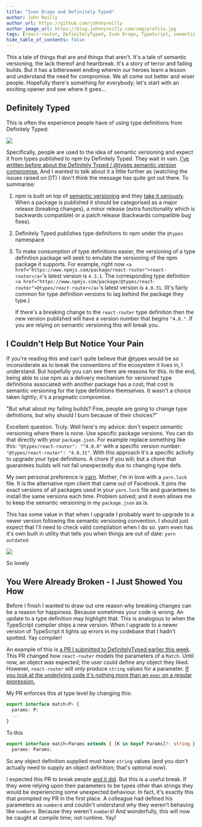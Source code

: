 ```yaml
---
title: "Ivan Drago and Definitely Typed"
author: John Reilly
author_url: https://github.com/johnnyreilly
author_image_url: https://blog.johnnyreilly.com/img/profile.jpg
tags: [react-router, DefinitelyTyped, Ivan Drago, TypeScript, semantic versioning]
hide_table_of_contents: false
---
```

This a tale of things that are and things that aren't. It's a tale of semantic versioning, the lack thereof and heartbreak. It's a story of terror and failing builds. But it has a bittersweet ending wherein our heroes learn a lesson and understand the need for compromise. We all come out better and wiser people. Hopefully there's something for everybody; let's start with an exciting opener and see where it goes...

 ## Definitely Typed

This is often the experience people have of using type definitions from Definitely Typed:

![](https://1.bp.blogspot.com/-mG6pw3oJA4E/W5tD5vgfD4I/AAAAAAAAMQQ/upV1w2nJw1whI7MGp9HI5pniFEbVTJNxACPcBGAYYCw/s1600/i-must-break-you.jpg)

Specifically, people are used to the idea of semantic versioning and expect it from types published to npm by Definitely Typed. They wait in vain. [I've written before about the Definitely Typed / @types semantic version compromise.](<https://blog.johnnyreilly.com/2017/02/typescript-types-and-repeatable-builds.html>) And I wanted to talk about it a little further as (watching the issues raised on DT) I don't think the message has quite got out there. To summarise:

1. npm is built on top of [semantic versioning](<http://semver.org/>) and they [take it seriously](<https://docs.npmjs.com/getting-started/semantic-versioning>). When a package is published it should be categorised as a major release (breaking changes), a minor release (extra functionality which is backwards compatible) or a patch release (backwards compatible bug fixes).

2. Definitely Typed publishes type definitions to npm under the `@types` namespace

3. To make consumption of type definitions easier, the versioning of a type definition package will seek to emulate the versioning of the npm package it supports. For example, right now `<a href="https://www.npmjs.com/package/react-router">react-router</a>`'s latest version is `4.3.1`. The corresponding type definition `<a href="https://www.npmjs.com/package/@types/react-router">@types/react-router</a>`'s latest version is `4.0.31`. (It's fairly common for type definition versions to lag behind the package they type.)

    If there's a breaking change to the `react-router` type definition then the new version published will have a version number that begins `"4.0."`. If you are relying on semantic versioning this will break you.


<!-- -->

## I Couldn't Help But Notice Your Pain

If you're reading this and can't quite believe that @types would be so inconsiderate as to break the conventions of the ecosystem it lives in, I understand. But hopefully you can see there are reasons for this. In the end, being able to use npm as a delivery mechanism for versioned type definitions associated with another package has a cost; that cost is semantic versioning for the type definitions themselves. It wasn't a choice taken lightly; it's a pragmatic compromise.

"But what about my failing builds? Fine, people are going to change type definitions, but why should I burn because of their choices?"

Excellent question. Truly. Well here's my advice: don't expect semantic versioning where there is none. Use specific package versions. You can do that directly with your `package.json`. For example replace something like this: `"@types/react-router": "^4.0.0"` with a specific version number: `"@types/react-router": "4.0.31"`. With this approach it's a specific activity to upgrade your type definitions. A chore if you will; but a chore that guarantees builds will not fail unexpectedly due to changing type defs.

My own personal preference is [yarn](<https://yarnpkg.com/lang/en/>). Mother, I'm in love with a `yarn.lock` file. It is the alternative npm client that came out of Facebook. It pins the exact versions of all packages used in your `yarn.lock` file and guarantees to install the same versions each time. Problem solved; and it even allows me to keep the semantic versioning in my `package.json` as is.

This has some value in that when I upgrade I probably want to upgrade to a newer version following the semantic versioning convention. I should just expect that I'll need to check valid compilation when I do so. yarn even has it's own built in utility that tells you when things are out of date: `yarn outdated`:

![](https://1.bp.blogspot.com/-CMAE-6BZQjQ/W5yfpzZG_iI/AAAAAAAAMRU/GkH9ZDr_SmMIzLwO1dlwS0Y0bVqWkhXyQCPcBGAYYCw/s640/Screenshot%2B2018-09-15%2B06.56.20.png)

So lovely

## You Were Already Broken - I Just Showed You How

Before I finish I wanted to draw out one reason why breaking changes can be a reason for happiness. Because sometimes your code is wrong. An update to a type definition may highlight that. This is analogous to when the TypeScript compiler ships a new version. When I upgrade to a newer version of TypeScript it lights up errors in my codebase that I hadn't spotted. Yay compiler!

An example of this is [a PR I submitted to DefinitelyTyped earlier this week](<https://github.com/DefinitelyTyped/DefinitelyTyped/pull/28868>). This PR changed how `react-router` models the parameters of a `Match`. Until now, an object was expected; the user could define any object they liked. However, `react-router` will only produce `string` values for a parameter. [If you look at the underlying code it's nothing more than an `exec` on a regular expression.](<https://github.com/ReactTraining/react-router/blob/34ff1f8077d95edf01e9d5ca8ea4708b8d0290e2/packages/react-router/modules/matchPath.js#L36>)

My PR enforces this at type level by changing this:

```ts
export interface match<P> {
  params: P;
  ...
}
```

To this

```ts
export interface match<Params extends { [K in keyof Params]?: string } = {}> {
  params: Params;
```

So any object definition supplied must have `string` values (and you don't actually need to supply an object definition; that's optional now).

I expected this PR to break people [and it did](<https://github.com/DefinitelyTyped/DefinitelyTyped/issues/28894>). But this is a useful break. If they were relying upon their parameters to be types other than strings they would be experiencing some unexpected behaviour. In fact, it's exactly this that prompted my PR in the first place. A colleague had defined his parameters as `number`s and couldn't understand why they weren't behaving like `number`s. Because they weren't `number`s! And wonderfully, this will now be caught at compile time; not runtime. Yay!


